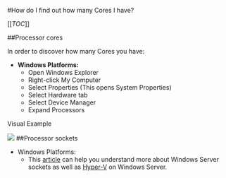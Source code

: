 #How do I find out how many Cores I have?

[[_TOC_]]

##Processor cores

In order to discover how many Cores you have:

* **Windows Platforms:**
    * Open Windows Explorer
    * Right-click My Computer 
    * Select Properties (This opens System Properties)
    * Select Hardware tab 
    * Select Device Manager
    * Expand Processors

Visual Example

![](http://wiki.izenda.us/FAQ/FAQ/CPU's-Example.png)
##Processor sockets

* Windows Platforms:
    * This [article](http://blogs.technet.com/b/matthts/archive/2012/10/14/windows-server-sockets-logical-processors-symmetric-multi-threading.aspx) can help you understand more about Windows Server sockets as well as [Hyper-V](http://www.microsoft.com/en-us/server-cloud/solutions/virtualization.aspx#fbid=__LBf62kFey) on Windows Server.

